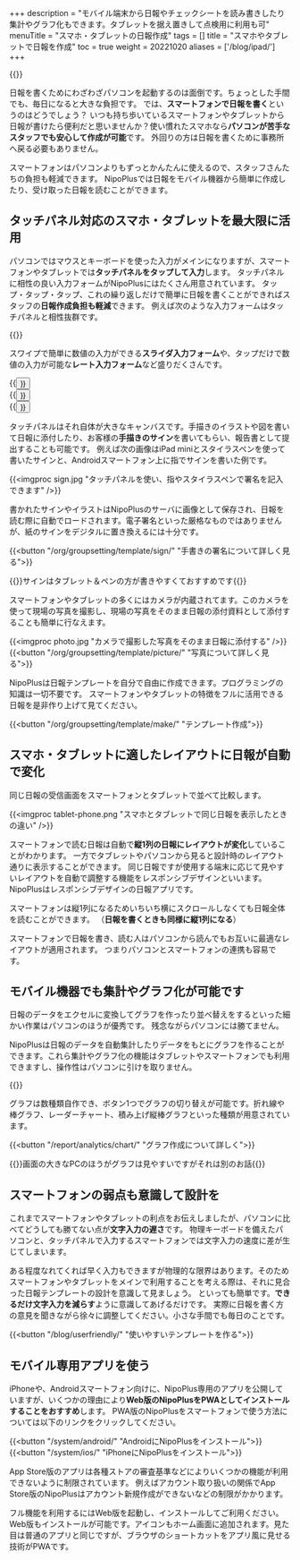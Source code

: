 +++
description = "モバイル端末から日報やチェックシートを読み書きしたり集計やグラフ化もできます。タブレットを据え置きして点検用に利用も可"
menuTitle = "スマホ・タブレットの日報作成"
tags = []
title = "スマホやタブレットで日報を作成"
toc = true
weight = 20221020
aliases = ['/blog/ipad/']
+++

{{<icatch filename="field" msg="スマホやタブレット で日報を読む・書く" title="スマートフォン・タブレットで日報を書く" fontsize="30px" alice="here" >}}

日報を書くためにわざわざパソコンを起動するのは面倒です。ちょっとした手間でも、毎日になると大きな負担です。
では、**スマートフォンで日報を書く**というのはどうでしょう？
いつも持ち歩いているスマートフォンやタブレットから日報が書けたら便利だと思いませんか？使い慣れたスマホなら**パソコンが苦手なスタッフでも安心して作成が可能**です。
外回りの方は日報を書くために事務所へ戻る必要もありません。  

スマートフォンはパソコンよりもずっとかんたんに使えるので、スタッフさんたちの負担も軽減できます。
NipoPlusでは日報をモバイル機器から簡単に作成したり、受け取った日報を読むことができます。

## タッチパネル対応のスマホ・タブレットを最大限に活用

パソコンではマウスとキーボードを使った入力がメインになりますが、スマートフォンやタブレットでは**タッチパネルをタップして入力**します。
タッチパネルに相性の良い入力フォームがNipoPlusにはたくさん用意されています。
タップ・タップ・タップ、これの繰り返しだけで簡単に日報を書くことができればスタッフの**日報作成負担も軽減**できます。
例えば次のような入力フォームはタッチパネルと相性抜群です。

{{<icatch filename="touch" msg="タップやスワイプ タッチパネルに最適" title="タップやスワイプなどスマートフォンに適した操作性を生かして日報を書く" fontsize="30px" alice="here" >}}

スワイプで簡単に数値の入力ができる**スライダ入力フォーム**や、タップだけで数値の入力が可能な**レート入力フォーム**など盛りだくさんです。

<div class="flexmain">
<div class="dp33">{{<button "/org/groupsetting/template/step/" "スライダ入力">}}</div>
<div class="dp33">{{<button "/org/groupsetting/template/rate/" "レート入力">}}</div>
<div class="dp33">{{<button "/org/groupsetting/template/select/" "選択入力">}}</div>
</div>


タッチパネルはそれ自体が大きなキャンバスです。手描きのイラストや図を書いて日報に添付したり、お客様の**手描きのサイン**を書いてもらい、報告書として提出することも可能です。
例えば次の画像はiPad miniとスタイラスペンを使って書いたサインと、Androidスマートフォン上に指でサインを書いた例です。

{{<imgproc sign.jpg "タッチパネルを使い、指やスタイラスペンで署名を記入できます" />}}

書かれたサインやイラストはNipoPlusのサーバに画像として保存され、日報を読む際に自動でロードされます。電子署名といった厳格なものではありませんが、紙のサインをデジタルに置き換えるには十分です。

{{<button "/org/groupsetting/template/sign/" "手書きの署名について詳しく見る">}}


{{<alice pos="right" icon="tablet">}}サインはタブレット＆ペンの方が書きやすくておすすめです{{</alice>}}

スマートフォンやタブレットの多くにはカメラが内蔵されてます。このカメラを使って現場の写真を撮影し、現場の写真をそのまま日報の添付資料として添付することも簡単に行なえます。

{{<imgproc photo.jpg "カメラで撮影した写真をそのまま日報に添付する" />}}
{{<button "/org/groupsetting/template/picture/" "写真について詳しく見る">}}


NipoPlusは日報テンプレートを自分で自由に作成できます。プログラミングの知識は一切不要です。
スマートフォンやタブレットの特徴をフルに活用できる日報を是非作り上げて見てください。

{{<button "/org/groupsetting/template/make/" "テンプレート作成">}}


## スマホ・タブレットに適したレイアウトに日報が自動で変化

同じ日報の受信画面をスマートフォンとタブレットで並べて比較します。

{{<imgproc tablet-phone.png "スマホとタブレットで同じ日報を表示したときの違い" />}}

スマートフォンで読む日報は自動で**縦1列の日報にレイアウトが変化**していることがわかります。
一方でタブレットやパソコンから見ると設計時のレイアウト通りに表示することができます。
同じ日報ですが使用する端末に応じて見やすいレイアウトを自動で調整する機能をレスポンシブデザインといいます。NipoPlusはレスポンシブデザインの日報アプリです。

スマートフォンは縦1列になるためいちいち横にスクロールしなくても日報全体を読むことができます。
（**日報を書くときも同様に縦1列になる**）

スマートフォンで日報を書き、読む人はパソコンから読んでもお互いに最適なレイアウトが適用されます。
つまりパソコンとスマートフォンの連携も容易です。

## モバイル機器でも集計やグラフ化が可能です

日報のデータをエクセルに変換してグラフを作ったり並べ替えをするといった細かい作業はパソコンのほうが優秀です。
残念ながらパソコンには勝てません。  

NipoPlusは日報のデータを自動集計したりデータをもとにグラフを作ることができます。これら集計やグラフ化の機能はタブレットやスマートフォンでも利用できますし、操作性はパソコンに引けを取りません。

{{<icatch filename="charts" msg="円や棒グラフで 日報データを可視化" title="日報のデータを円グラフや折れ線グラフに変換する" fontsize="30px" alice="here" >}}

グラフは数種類自作でき、ボタン1つでグラフの切り替えが可能です。折れ線や棒グラフ、レーダーチャート、積み上げ縦棒グラフといった種類が用意されています。

{{<button "/report/analytics/chart/" "グラフ作成について詳しく">}}


{{<alice pos="right" icon="phone">}}画面の大きなPCのほうがグラフは見やすいですがそれは別のお話{{</alice>}}

## スマートフォンの弱点も意識して設計を

これまでスマートフォンやタブレットの利点をお伝えしましたが、パソコンに比べてどうしても勝てない点が**文字入力の遅さ**です。
物理キーボードを備えたパソコンと、タッチパネルで入力するスマートフォンでは文字入力の速度に差が生じてしまいます。

ある程度なれてくれば早く入力もできますが物理的な限界はあります。そのためスマートフォンやタブレットをメインで利用することを考える際は、それに見合った日報テンプレートの設計を意識して見ましょう。
といっても簡単です。**できるだけ文字入力を減らす**ように意識してあげるだけです。
実際に日報を書く方の意見を聞きながら徐々に調整してください。小さな手間でも毎日のことです。

{{<button "/blog/userfriendly/" "使いやすいテンプレートを作る">}}


## モバイル専用アプリを使う

iPhoneや、Androidスマートフォン向けに、NipoPlus専用のアプリを公開していますが、いくつかの理由により**Web版のNipoPlusをPWAとしてインストールすることをおすすめ**します。
PWA版のNipoPlusをスマートフォンで使う方法については以下のリンクをクリックしてください。

{{<button "/system/android/" "AndroidにNipoPlusをインストール">}}
{{<button "/system/ios/" "iPhoneにNipoPlusをインストール">}}

App Store版のアプリは各種ストアの審査基準などによりいくつかの機能が利用できないように制限されています。
例えばアカウント取り扱いの関係でApp Store版のNipoPlusはアカウント新規作成ができないなどの制限がかかります。

フル機能を利用するにはWeb版を起動し、インストールしてご利用ください。
Web版もインストールが可能です。アイコンもホーム画面に追加されます。見た目は普通のアプリと同じですが、ブラウザのショートカットをアプリ風に見せる技術がPWAです。

